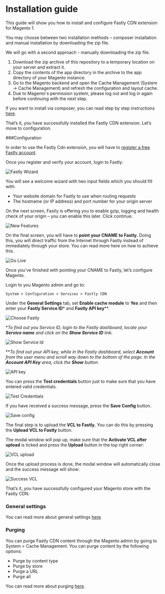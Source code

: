 # Installation guide

This guide will show you how to install and configure Fastly CDN extension for Magento 1.

You may choose between two installation methods – composer installation and manual installation by downloading the zip file.

We will go with a second approach - manually downloading the zip file. 

1. Download the zip archive of this repository to a temporary location on your server and extract it.
2. Copy the contents of the app directory in the archive to the app directory of your Magento instance.
3. Go to the Magento backend and open the Cache Management (System -> Cache Management) and refresh the configuration and layout cache.
3. Due to Magento's permission system, please log out and log in again before continuing with the next step.

If you want to install via composer, you can read step by step instructions [here](../README.md#2-installation).

That’s it, you have successfully installed the Fastly CDN extension. Let’s move to configuration.

###Configuration

In order to use the Fastly Cdn extension, you will have to [register a free Fastly account](https://www.fastly.com/signup).

Once you register and verify your account, login to Fastly:

![Fastly Wizard](../images/guides/installation/wizard.png "Fastly Wizard")

You will see a welcome wizard with two input fields which you should fill with:

* Your website domain for Fastly to use when routing requests
* The hostname (or IP address) and port number for your origin server

On the next screen, Fastly is offering you to enable gzip, logging and health check of your origin – you can enable this later. Click continue.

![New Features](../images/guides/installation/newfeatures.png "New Features")

On the final screen, you will have to **point your CNAME to Fastly.** Doing this, you will direct traffic from the Internet through Fastly instead of immediately through your store. You can read more here on how to achieve this.

![Go Live](../images/guides/installation/golive.png "Go Live")

Once you’ve finished with pointing your CNAME to Fastly, let’s configure Magento.

Login to you Magento admin and go to:
```
System > Configuration > Services > Fastly CDN
```

Under the **General Settings** tab, set **Enable cache module** to **Yes** and then enter your **Fastly Service ID*** and **Fastly API key****. 

![Choose Fastly](../images/guides/installation/choosefastly.png "Choose Fastly")

**To find out you Service ID, login to the Fastly dashboard, locate your **Service name** and click on the **Show Service ID** link.*

![Show Service Id](../images/guides/installation/show-service-id.png "Show Service Id")

***To find out your API key, while in the Fastly dashboard, select **Account** from the user menu and scroll way down to the bottom of the page. In the **Account API Key** area, click the **Show** button.*

![API key](../images/guides/installation/account-api-key.png "API key")

You can press the **Test credentials** button just to make sure that you have entered valid credentials.

![Test Credentials](../images/guides/installation/testcredentials.png "Test Credentials")

If you have received a success message, press the **Save Config** button.

![Save config](../images/guides/installation/saveconfig.png "Clear cache")

The final step is to upload the **VCL to Fastly.** You can do this by pressing the **Upload VCL to Fastly** button.

The modal window will pop up, make sure that the **Activate VCL after upload** is ticked and press the **Upload** button in the top right corner:

![VCL upload](../images/guides/installation/vclupload.png "VCL upload")

Once the upload process is done, the modal window will automatically close and the success message will show:

![Success VCL](../images/guides/installation/successvcl.png "Success VCL")

That’s it, you have successfully configured your Magento store with the Fastly CDN.

### General settings

You can read more about general settings [here](../README.md#31-general-settings).

### Purging

You can purge Fastly CDN content through the Magento admin by going to System > Cache Management. You can purge content by the following options:

* Purge by content type
* Purge by store
* Purge a URL
* Purge all

You can read more about purging [here](../README.md#4-cache-cleaning-purge-requests).

